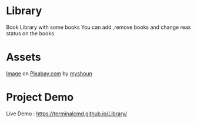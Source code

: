 # Library

Book Library with some books
You can add ,remove books and change reas status on the books 

# Assets

<p><a href="https://pixabay.com/illustrations/ai-generated-books-library-shelves-8706226/">
             Image</a> on <a href="https://pixabay.com/">Pixabay.com</a> by
              <a href="https://pixabay.com/users/myshoun-11748683/">
                 myshoun</a></p>

# Project Demo 

Live Demo : https://terminalcmd.github.io/Library/